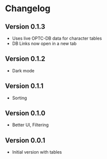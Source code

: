 # Changelog

## Version 0.1.3
* Uses live OPTC-DB data for character tables
* DB Links now open in a new tab

## Version 0.1.2
* Dark mode

## Version 0.1.1
* Sorting

## Version 0.1.0
* Better UI, Filtering

## Version 0.0.1
* Initial version with tables
